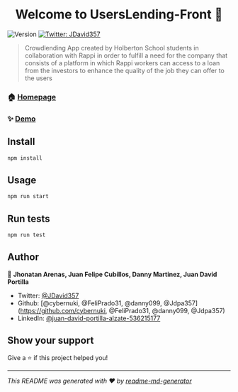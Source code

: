 <h1 align="center">Welcome to UsersLending-Front  👋</h1>
<p>
  <img alt="Version" src="https://img.shields.io/badge/version-0.1.0-blue.svg?cacheSeconds=2592000" />
  <a href="https://twitter.com/JDavid357" target="_blank">
    <img alt="Twitter: JDavid357" src="https://img.shields.io/twitter/follow/JDavid357.svg?style=social" />
  </a>
</p>

> Crowdlending App created by Holberton School students in collaboration with Rappi in order to fulfill a need for the company that consists of a platform in which Rappi workers can access to a loan from the investors to enhance the quality of the job they can offer to the users

### 🏠 [Homepage](https://github.com/cybernuki/Users-Lending-Front)

### ✨ [Demo](https://userslending-front.glitch.me/)

## Install

```sh
npm install
```

## Usage

```sh
npm run start
```

## Run tests

```sh
npm run test
```

## Author

👤 **Jhonatan Arenas, Juan Felipe Cubillos, Danny Martinez, Juan David Portilla**

* Twitter: [@JDavid357](https://twitter.com/JDavid357)
* Github: [@cybernuki, @FeliPrado31, @danny099, @Jdpa357](https://github.com/cybernuki, @FeliPrado31, @danny099, @Jdpa357)
* LinkedIn: [@juan-david-portilla-alzate-536215177](https://linkedin.com/in/juan-david-portilla-alzate-536215177)

## Show your support

Give a ⭐️ if this project helped you!

***
_This README was generated with ❤️ by [readme-md-generator](https://github.com/kefranabg/readme-md-generator)_